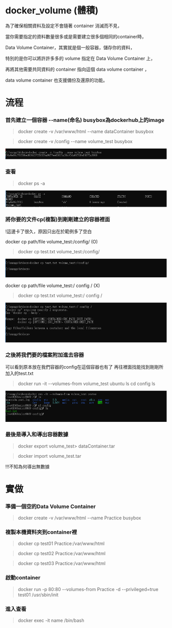 # docker_volume (體積)
為了確保相關資料及設定不會隨著 container 消滅而不見，

當你需要指定的資料數量很多或是需要建立很多個相同的container時，

Data Volume Container，其實就是個一般容器，儲存你的資料，

特別的是你可以將許許多多的 volume 指定在 Data Volume Container 上，

再將其他需要共同資料的 container 指向這個 data volume container ，

data volume container 也支援備份及還原的功能。

# 流程

### 首先建立一個容器 --name(命名)  busybox為dockerhub上的image

>docker create -v /var/www/html --name dataContainer busybox

>docker create -v /config --name volume_test busybox

![](https://github.com/a121514191/docker_volume/blob/master/create_volume.PNG)

### 查看

>docker ps -a 

![](https://github.com/a121514191/docker_volume/blob/master/ps_create_volume.PNG)

### 將你要的文件cp(複製)到剛剛建立的容器裡面

!這邊卡了很久，原因只出在於範例多了空白

docker cp path/file volume_test:/config/ (O)
>docker cp test.txt volume_test:/config/ 

![](https://github.com/a121514191/docker_volume/blob/master/O.PNG)

docker cp path/file volume_test:/ config / (X)
>docker cp test.txt volume_test:/ config / 

![](https://github.com/a121514191/docker_volume/blob/master/X.PNG)



### 之後將我們要的檔案附加進去容器

可以看到原本放在我們容器的config在這個容器也有了
再往裡面找能找到剛剛所加入的test.txt

>docker run -it --volumes-from volume_test ubuntu 
>ls
>cd config
>ls

![](https://github.com/a121514191/docker_volume/blob/master/volume-from.PNG)

### 最後是導入和導出容器數據

>docker export  volume_test> dataContainer.tar

>docker import  volume_test.tar

!!!不知為何導出無數據

# 實做

### 準備一個空的Data Volume Container

>docker create -v /var/www/html --name Practice busybox

### 複製本機資料夾到container裡

>docker cp test01 Practice:/var/www/html

>docker cp test02 Practice:/var/www/html

>docker cp test03 Practice:/var/www/html

### 啟動container 

>docker run -p 80:80 --volumes-from Practice -d --privileged=true test01 /usr/sbin/init

### 進入查看

>docker exec -it name /bin/bash


